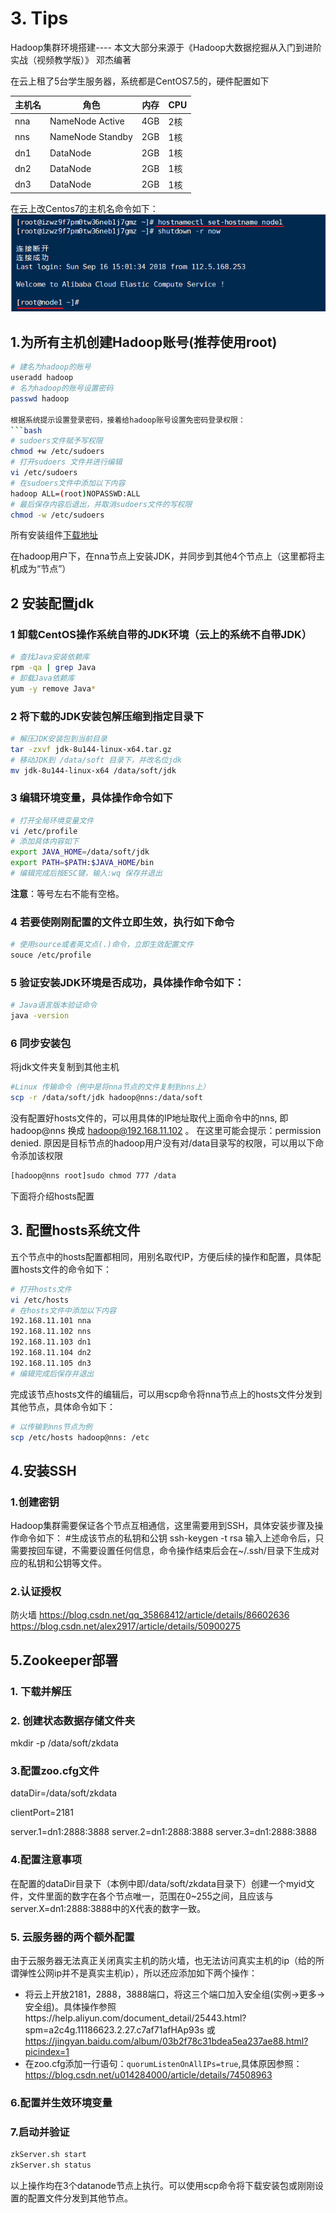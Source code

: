# 3. Tips
Hadoop集群环境搭建---- 本文大部分来源于《Hadoop大数据挖掘从入门到进阶实战（视频教学版）》 邓杰编著

在云上租了5台学生服务器，系统都是CentOS7.5的，硬件配置如下


|**主机名**|    **角色**   |**内存**|**CPU**|
|--------|----------------|--------|-------|
|  nna  |NameNode Active  |  4GB   |  2核  |
|  nns  |NameNode Standby |  2GB   |  1核  |
|  dn1  |DataNode         |  2GB   |  1核  |
|  dn2  |DataNode         |  2GB   |  1核  |
|  dn3  |DataNode         |  2GB   |  1核  |




在云上改Centos7的主机名命令如下：
![改主机名](https://github.com/echofoo/ARTS/blob/master/pic/%E6%94%B9%E4%B8%BB%E6%9C%BA%E5%90%8D.png)

## 1.为所有主机创建Hadoop账号(推荐使用root)
```bash
# 建名为hadoop的账号
useradd hadoop
# 名为hadoop的账号设置密码
passwd hadoop

根据系统提示设置登录密码，接着给hadoop账号设置免密码登录权限：
```bash
# sudoers文件赋予写权限
chmod +w /etc/sudoers
# 打开sudoers 文件并进行编辑
vi /etc/sudoers
# 在sudoers文件中添加以下内容
hadoop ALL=(root)NOPASSWD:ALL
# 最后保存内容后退出，并取消sudoers文件的写权限
chmod -w /etc/sudoers
```


所有安装组件[下载地址](https://github.com/echofoo/ARTS/blob/master/20190305Hadoop%E9%9B%86%E7%BE%A4%E7%9B%B8%E5%85%B3%E7%BB%84%E4%BB%B6%E4%B8%8B%E8%BD%BD%E5%9C%B0%E5%9D%80.md)

在hadoop用户下，在nna节点上安装JDK，并同步到其他4个节点上（这里都将主机成为“节点”）
## 2 安装配置jdk
### 1 卸载CentOS操作系统自带的JDK环境（云上的系统不自带JDK）

```bash
# 查找Java安装依赖库
rpm -qa | grep Java
# 卸载Java依赖库
yum -y remove Java*
```
### 2 将下载的JDK安装包解压缩到指定目录下 

```bash
# 解压JDK安装包到当前目录 
tar -zxvf jdk-8u144-linux-x64.tar.gz
# 移动JDK到 /data/soft 目录下，并改名位jdk
mv jdk-8u144-linux-x64 /data/soft/jdk
```

### 3 编辑环境变量，具体操作命令如下

```bash
# 打开全局环境变量文件 
vi /etc/profile
# 添加具体内容如下
export JAVA_HOME=/data/soft/jdk
export PATH=$PATH:$JAVA_HOME/bin
# 编辑完成后按ESC键，输入:wq 保存并退出
```
**注意**：等号左右不能有空格。

 ### 4 若要使刚刚配置的文件立即生效，执行如下命令 
 ```bash
 # 使用source或者英文点(.)命令，立即生效配置文件
 souce /etc/profile
 ```
 
 ### 5 验证安装JDK环境是否成功，具体操作命令如下：
 ```bash
 # Java语言版本验证命令
 java -version
 ```
 
 
 ### 6 同步安装包
 将jdk文件夹复制到其他主机
 ```bash
 #Linux 传输命令（例中是将nna节点的文件复制到nns上）
 scp -r /data/soft/jdk hadoop@nns:/data/soft
 ```
 没有配置好hosts文件的，可以用具体的IP地址取代上面命令中的nns, 即hadoop@nns 换成 hadoop@192.168.11.102 。
 在这里可能会提示：permission denied. 原因是目标节点的hadoop用户没有对/data目录写的权限，可以用以下命令添加该权限
 ```bash
 [hadoop@nns root]sudo chmod 777 /data 
 ```
 下面将介绍hosts配置
 
 
 ## 3. 配置hosts系统文件
 五个节点中的hosts配置都相同，用别名取代IP，方便后续的操作和配置，具体配置hosts文件的命令如下：
 ```bash
 # 打开hosts文件
 vi /etc/hosts 
 # 在hosts文件中添加以下内容
 192.168.11.101 nna
 192.168.11.102 nns
 192.168.11.103 dn1
 192.168.11.104 dn2
 192.168.11.105 dn3
 # 编辑完成后保存并退出
 ```
 完成该节点hosts文件的编辑后，可以用scp命令将nna节点上的hosts文件分发到其他节点，具体命令如下：
 ```bash
 # 以传输到nns节点为例
 scp /etc/hosts hadoop@nns: /etc
 ```
 
 
 ## 4.安装SSH
### 1.创建密钥
Hadoop集群需要保证各个节点互相通信，这里需要用到SSH，具体安装步骤及操作命令如下：
#生成该节点的私钥和公钥
ssh-keygen -t rsa
输入上述命令后，只需要按回车键，不需要设置任何信息，命令操作结束后会在~/.ssh/目录下生成对应的私钥和公钥等文件。
### 2.认证授权

防火墙
https://blog.csdn.net/qq_35868412/article/details/86602636
https://blog.csdn.net/alex2917/article/details/50900275


## 5.Zookeeper部署
### 1. 下载并解压
### 2. 创建状态数据存储文件夹
mkdir -p /data/soft/zkdata
### 3.配置zoo.cfg文件
dataDir=/data/soft/zkdata

clientPort=2181

server.1=dn1:2888:3888
server.2=dn1:2888:3888
server.3=dn1:2888:3888

### 4.配置注意事项
在配置的dataDir目录下（本例中即/data/soft/zkdata目录下）创建一个myid文件，文件里面的数字在各个节点唯一，范围在0~255之间，且应该与server.X=dn1:2888:3888中的X代表的数字一致。

### 5. 云服务器的两个额外配置
由于云服务器无法真正关闭真实主机的防火墙，也无法访问真实主机的ip（给的所谓弹性公网ip并不是真实主机ip），所以还应添加如下两个操作：
* 将云上开放2181，2888，3888端口，将这三个端口加入安全组(实例->更多->安全组)。具体操作参照https://help.aliyun.com/document_detail/25443.html?spm=a2c4g.11186623.2.27.c7af71afHAp93s 或 https://jingyan.baidu.com/album/03b2f78c31bdea5ea237ae88.html?picindex=1
* 在zoo.cfg添加一行语句：`quorumListenOnAllIPs=true`,具体原因参照：https://blog.csdn.net/u014284000/article/details/74508963

### 6.配置并生效环境变量

### 7.启动并验证
```bash
zkServer.sh start
zkServer.sh status
```

以上操作均在3个datanode节点上执行。可以使用scp命令将下载安装包或刚刚设置的配置文件分发到其他节点。
